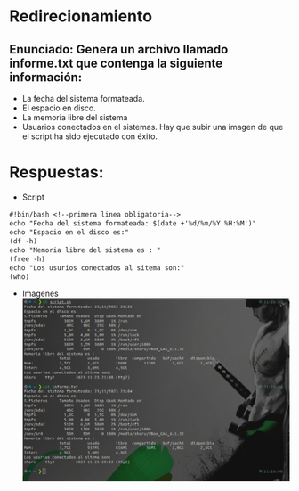# Redirecionamiento
## Enunciado: Genera un archivo llamado informe.txt que contenga la siguiente información:
* La fecha del sistema formateada. <!--date +'%d/%m/%Y %H:%M'-->
* El espacio en disco.  <!--df -h-->
* La memoria libre del sistema  <!--free -h-->
* Usuarios conectados en el sistemas.  <!--who-->
Hay que subir una imagen de que el script ha sido ejecutado con éxito.

# Respuestas:
* Script
```
#!bin/bash <!--primera linea obligatoria-->
echo "Fecha del sistema formateada: $(date +'%d/%m/%Y %H:%M')"
echo "Espacio en el disco es:" 
(df -h) 
echo "Memoria libre del sistema es : "
(free -h)
echo "Los usurios conectados al sitema son:"
(who)
```

* Imagenes
![resultado](img/resultado_script.png)
